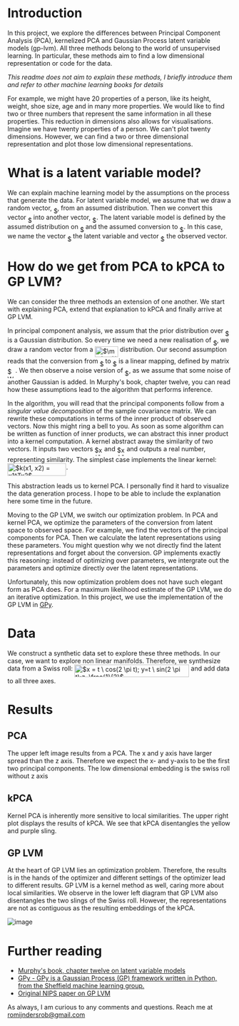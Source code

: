 # Introduction

In this project, we explore the differences between Principal Component Analysis (PCA), kernelized PCA and Gaussian Process latent variable models (gp-lvm). All three methods belong to the world of unsupervised learning. In particular, these methods aim to find a low dimensional representation or code for the data.

_This readme does not aim to explain these methods, I briefly introduce them and refer to other machine learning books for details_

For example, we might have 20 properties of a person, like its height, weight, shoe size, age and in many more properties. We would like to find two or three numbers that represent the same information in all these properties. This reduction in dimensions also allows for visualisations. Imagine we have twenty properties of a person. We can't plot twenty dimensions. However, we can find a two or three dimensional representation and plot those low dimensional representations.

# What is a latent variable model?
We can explain machine learning model by the assumptions on the process that generate the data. For latent variable model, we assume that we draw a random vector, <img alt="$z$" src="https://github.com/RobRomijnders/kpca_gplvm/master/svgs/f93ce33e511096ed626b4719d50f17d2.svg?invert_in_darkmode" align=middle width="8.336460000000002pt" height="14.102549999999994pt"/>, from an assumed distribution. Then we convert this vector <img alt="$z$" src="https://github.com/RobRomijnders/kpca_gplvm/master/svgs/f93ce33e511096ed626b4719d50f17d2.svg?invert_in_darkmode" align=middle width="8.336460000000002pt" height="14.102549999999994pt"/> into another vector, <img alt="$x$" src="https://github.com/RobRomijnders/kpca_gplvm/master/svgs/332cc365a4987aacce0ead01b8bdcc0b.svg?invert_in_darkmode" align=middle width="9.359955000000003pt" height="14.102549999999994pt"/>. The latent variable model is defined by the assumed distribution on <img alt="$z$" src="https://github.com/RobRomijnders/kpca_gplvm/master/svgs/f93ce33e511096ed626b4719d50f17d2.svg?invert_in_darkmode" align=middle width="8.336460000000002pt" height="14.102549999999994pt"/> and the assumed conversion to <img alt="$x$" src="https://github.com/RobRomijnders/kpca_gplvm/master/svgs/332cc365a4987aacce0ead01b8bdcc0b.svg?invert_in_darkmode" align=middle width="9.359955000000003pt" height="14.102549999999994pt"/>. In this case, we name the vector <img alt="$z$" src="https://github.com/RobRomijnders/kpca_gplvm/master/svgs/f93ce33e511096ed626b4719d50f17d2.svg?invert_in_darkmode" align=middle width="8.336460000000002pt" height="14.102549999999994pt"/> the latent variable and vector <img alt="$x$" src="https://github.com/RobRomijnders/kpca_gplvm/master/svgs/332cc365a4987aacce0ead01b8bdcc0b.svg?invert_in_darkmode" align=middle width="9.359955000000003pt" height="14.102549999999994pt"/> the observed vector. 

# How do we get from PCA to kPCA to GP LVM?
We can consider the three methods an extension of one another. We start with explaining PCA, extend that explanation to kPCA and finally arrive at GP LVM. 

In principal component analysis, we assum that the prior distribution over <img alt="$z$" src="https://github.com/RobRomijnders/kpca_gplvm/master/svgs/f93ce33e511096ed626b4719d50f17d2.svg?invert_in_darkmode" align=middle width="8.336460000000002pt" height="14.102549999999994pt"/> is a Gaussian distribution. So every time we need a new realisation of <img alt="$z$" src="https://github.com/RobRomijnders/kpca_gplvm/master/svgs/f93ce33e511096ed626b4719d50f17d2.svg?invert_in_darkmode" align=middle width="8.336460000000002pt" height="14.102549999999994pt"/>, we draw a random vector from a <img alt="$\mathcal{N}(0,1)$" src="https://github.com/RobRomijnders/kpca_gplvm/master/svgs/946450d4c85f0a822df0057745111cfc.svg?invert_in_darkmode" align=middle width="52.263090000000005pt" height="24.56552999999997pt"/> distribution. Our second assumption reads that the conversion from <img alt="$z$" src="https://github.com/RobRomijnders/kpca_gplvm/master/svgs/f93ce33e511096ed626b4719d50f17d2.svg?invert_in_darkmode" align=middle width="8.336460000000002pt" height="14.102549999999994pt"/> to <img alt="$x$" src="https://github.com/RobRomijnders/kpca_gplvm/master/svgs/332cc365a4987aacce0ead01b8bdcc0b.svg?invert_in_darkmode" align=middle width="9.359955000000003pt" height="14.102549999999994pt"/> is a linear mapping, defined by matrix <img alt="$W$" src="https://github.com/RobRomijnders/kpca_gplvm/master/svgs/84c95f91a742c9ceb460a83f9b5090bf.svg?invert_in_darkmode" align=middle width="17.74179pt" height="22.381919999999983pt"/>. We then observe a noise version of <img alt="$x$" src="https://github.com/RobRomijnders/kpca_gplvm/master/svgs/332cc365a4987aacce0ead01b8bdcc0b.svg?invert_in_darkmode" align=middle width="9.359955000000003pt" height="14.102549999999994pt"/>, as we assume that some noise of another Gaussian is added. In Murphy's book, chapter twelve, you can read how these assumptions lead to the algorithm that performs inference.

In the algorithm, you will read that the principal components follow from a _singular value decomposition_ of the sample covariance matrix. We can rewrite these computations in terms of the inner product of observed vectors. Now this might ring a bell to you. As soon as some algorithm can be written as function of inner products, we can abstract this inner product into a kernel computation. A kernel abstract away the similarity of two vectors. It inputs two vectors <img alt="$x1$" src="https://github.com/RobRomijnders/kpca_gplvm/master/svgs/8c76e0c69c5596634f9abb693bbf9438.svg?invert_in_darkmode" align=middle width="17.548410000000004pt" height="21.10812pt"/> and <img alt="$x2$" src="https://github.com/RobRomijnders/kpca_gplvm/master/svgs/1533fefb8348ed2119c7920bf5d7a8a5.svg?invert_in_darkmode" align=middle width="17.548410000000004pt" height="21.10812pt"/> and outputs a real number, representing similarity. The simplest case implements the linear kernel: <img alt="$k(x1, x2) = x1^Tx2$" src="https://github.com/RobRomijnders/kpca_gplvm/master/svgs/09a0f463995e9c2eef43d9fe84bc8d6e.svg?invert_in_darkmode" align=middle width="131.48899500000002pt" height="27.598230000000008pt"/>.

This abstraction leads us to kernel PCA. I personally find it hard to visualize the data generation process. I hope to be able to include the explanation here some time in the future.

Moving to the GP LVM, we switch our optimization problem. In PCA and kernel PCA, we optimize the parameters of the conversion from latent space to observed space. For example, we find the vectors of the principal components for PCA. Then we calculate the latent representations using these parameters. You might question why we not directly find the latent representations and forget about the conversion. GP implements exactly this reasoning: instead of optimizing over parameters, we intergrate out the parameters and optimize directly over the latent representations. 

Unfortunately, this now optimization problem does not have such elegant form as PCA does. For a maximum likelihood estimate of the GP LVM, we do an iterative optimization. In this project, we use the implementation of the GP LVM in [GPy](https://gpy.readthedocs.io/en/deploy/). 

# Data
We construct a synthetic data set to explore these three methods. In our case, we want to explore non linear manifolds. Therefore, we synthesize data from a Swiss roll: <img alt="$x = t \ cos(2 \pi t); y=t \ sin(2 \pi t);z=\frac{1}{2}$" src="https://github.com/RobRomijnders/kpca_gplvm/master/svgs/16432370dbc39f5de7364a1c2974403d.svg?invert_in_darkmode" align=middle width="257.19919500000003pt" height="27.720329999999983pt"/> and add data to all three axes. 

# Results

## PCA
The upper left image results from a PCA. The x and y axis have larger spread than the z axis. Therefore we expect the x- and y-axis to be the first two principal components. The low dimensional embedding is the swiss roll without z axis

## kPCA
Kernel PCA is inherently more sensitive to local similarities. The upper right plot displays the results of kPCA. We see that kPCA disentangles the yellow and purple sling.

## GP LVM
At the heart of GP LVM lies an optimization problem. Therefore, the results is in the hands of the optimizer and different settings of the optimizer lead to different results. GP LVM is a kernel method as well, caring more about local similarities. We observe in the lower left diagram that GP LVM also disentangles the two slings of the Swiss roll. However, the representations are not as contiguous as the resulting embeddings of the kPCA.

![image](https://github.com/RobRomijnders/kpca_gplvm/blob/master/doc/comparison_equal_variance.png?raw=true)


# Further reading

  * [Murphy's book, chapter twelve on latent variable models](https://mitpress.mit.edu/books/machine-learning-1)
  * [GPy - GPy is a Gaussian Process (GP) framework written in Python, from the Sheffield machine learning group.](https://gpy.readthedocs.io/en/deploy/)
  * [Original NIPS paper on GP LVM](https://papers.nips.cc/paper/2540-gaussian-process-latent-variable-models-for-visualisation-of-high-dimensional-data.pdf)

As always, I am curious to any comments and questions. Reach me at romijndersrob@gmail.com